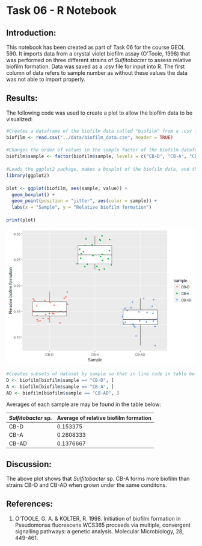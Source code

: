# Task 06 - R Notebook

## Introduction:

This notebook has been created as part of Task 06 for the course GEOL 590. It imports data from a crystal violet biofilm assay (O'Toole, 1998) that was performed on three different strains of *Sulfitobacter* to assess relative biofilm formation. Data was saved as a .csv file for input into R. The first column of data refers to sample number as without these values the data was not able to import properly.

## Results:

The following code was used to create a plot to allow the biofilm data to be visualized:


```r
#Creates a dataframe of the biofilm data called "biofilm" from a .csv file in the data folder
biofilm <- read.csv("../data/biofilm_data.csv", header = TRUE)

#Changes the order of values in the sample factor of the biofilm dataframe
biofilm$sample <- factor(biofilm$sample, levels = c("CB-D", "CB-A", "CB-AD"))

#Loads the ggplot2 package, makes a boxplot of the biofilm data, and then prints the plot
library(ggplot2)

plot <- ggplot(biofilm, aes(sample, value)) +
  geom_boxplot() +
  geom_point(position = "jitter", aes(color = sample)) +
  labs(x = "Sample", y = "Relative biofilm formation")

print(plot)
```

![](task06_notebook_files/figure-html/unnamed-chunk-1-1.png)<!-- -->

```r
#Creates subsets of dataset by sample so that in line code in table below can take average values
D <- biofilm[biofilm$sample == "CB-D", ]
A <- biofilm[biofilm$sample == "CB-A", ]
AD <- biofilm[biofilm$sample == "CB-AD", ]
```

Averages of each sample are may be found in the table below:

*Sulfitobacter* sp. | Average of relative biofilm formation
--------------------|---------------------------------------
CB-D                | 0.153375
CB-A                | 0.2608333
CB-AD               | 0.1376667

## Discussion:

The above plot shows that *Sulfitobacter* sp. CB-A forms more biofilm than strains CB-D and CB-AD when grown under the same conditons.

## References:

1. O'TOOLE, G. A. & KOLTER, R. 1998. Initiation of biofilm formation in Pseudomonas fluorescens WCS365 proceeds via multiple, convergent signalling pathways: a genetic analysis. Molecular Microbiology, 28, 449-461.
